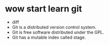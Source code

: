 # wow start learn git

*   diff
*   Git is a distributed version control system.
*   Git is free software distributed under the GPL.
*   Git has a mutable index called stage.